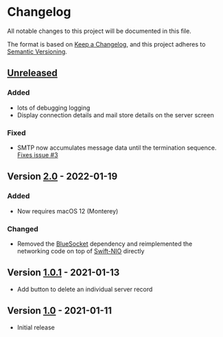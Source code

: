 # Changelog

All notable changes to this project will be documented in this file.

The format is based on [Keep a Changelog](https://keepachangelog.com/en/1.0.0/),
and this project adheres to [Semantic Versioning](https://semver.org/spec/v2.0.0.html).

## [Unreleased]

### Added

* lots of debugging logging
* Display connection details and mail store details on the server screen

### Fixed

* SMTP now accumulates message data until the termination sequence. [Fixes issue #3](https://github.com/sbeitzel/Stumpy/issues/3)


## Version [2.0] - 2022-01-19

### Added

* Now requires macOS 12 (Monterey)

### Changed

* Removed the [BlueSocket](https://github.com/Kitura/BlueSocket) dependency and reimplemented the networking code on top of [Swift-NIO](https://github.com/apple/swift-nio) directly


## Version [1.0.1] - 2021-01-13

* Add button to delete an individual server record


## Version [1.0] - 2021-01-11

* Initial release

[Unreleased]: https://github.com/sbeitzel/Stumpy/compare/2.0...HEAD
[2.0]: https://github.com/sbeitzel/Stumpy/compare/1.0.1...2.0
[1.0.1]: https://github.com/sbeitzel/Stumpy/compare/1.0...1.0.1
[1.0]: https://github.com/sbeitzel/Stumpy/releases/tag/1.0
